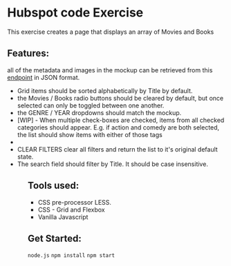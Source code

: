 <h1>Hubspot code Exercise</h1>
<p>This exercise creates a page that displays an array of Movies and Books</p>

<h2>Features:</h2>
<p>all of the metadata and images in the mockup can be retrieved from this <a href="https://raw.githubusercontent.com/HubSpotWebTeam/CodeExercise/main/src/js/data/data.json">endpoint</a> in JSON format.</p>
<ul>
<li>Grid items should be sorted alphabetically by Title by default.</li>
<li>the Movies / Books radio buttons should be cleared by default, but once selected can only be toggled between one another.</li>
<li>the GENRE / YEAR dropdowns should match the mockup.</li> 
<li>[WIP] - When multiple check-boxes are checked, items from all checked categories should appear. E.g. if action and comedy are both selected, the list should show items with either of those tags<li>
<li>CLEAR FILTERS clear all filters and return the list to it's original default state.</li>
<li>The search field should filter by Title. It should be case insensitive.</li>
<ul>
<h2>Tools used:</h2>
<ul>
<li>CSS pre-processor LESS.</li>
<li>CSS - Grid and Flexbox</li>
<li>Vanilla Javascript</li>
</ul>
<h2>Get Started:</h2>
<code>node.js</code>
<code>npm install</code>
<code>npm start</code

